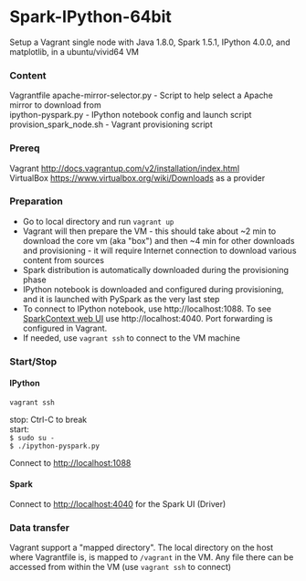 # Spark-IPython-64bit

Setup a Vagrant single node with Java 1.8.0, Spark 1.5.1, IPython 4.0.0, and matplotlib, in a ubuntu/vivid64 VM

### Content

Vagrantfile
apache-mirror-selector.py - Script to help select a Apache mirror to download from  
ipython-pyspark.py - IPython notebook config and launch script  
provision_spark_node.sh - Vagrant provisioning script  

### Prereq

Vagrant http://docs.vagrantup.com/v2/installation/index.html  
VirtualBox https://www.virtualbox.org/wiki/Downloads as a provider  

### Preparation

  - Go to local directory and run `vagrant up`
  - Vagrant will then prepare the VM - this should take about ~2 min to download the core vm (aka "box") and then ~4 min for other downloads and provisioning - it will require Internet connection to download various content from sources
  - Spark distribution is automatically downloaded during the provisioning phase
  - IPython notebook is downloaded and configured during provisioning, and it is launched with PySpark as the very last step
  - To connect to IPython notebook, use http://localhost:1088. To see [SparkContext web UI](https://spark.apache.org/docs/latest/monitoring.html) use http://localhost:4040. Port forwarding is configured in Vagrant.
  - If needed, use `vagrant ssh` to connect to the VM machine

### Start/Stop

#### IPython

`vagrant ssh`

stop: Ctrl-C to break  
start:  
`$ sudo su -`  
`$ ./ipython-pyspark.py`

Connect to [http://localhost:1088](http://localhost:1088)

#### Spark

Connect to [http://localhost:4040](http://localhost:4040) for the Spark UI (Driver)

### Data transfer

Vagrant support a "mapped directory". The local directory on the host where Vagrantfile is, is mapped to `/vagrant` in the VM. Any file there can be accessed from within the VM (use `vagrant ssh` to connect)
